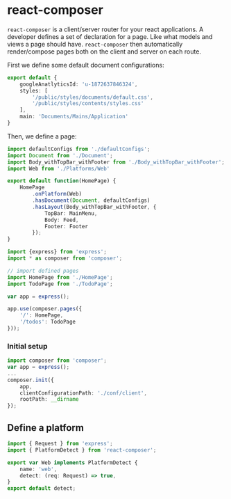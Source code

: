 react-composer
================

`react-composer` is a client/server router for your react applications. A developer defines a set of declaration for a page. Like what models and views a page should have. `react-composer` then automatically render/compose pages both on the client and server on each route.

First we define some default document configurations:
```typescript
export default {
    googleAnatlyticsId: 'u-1872637846324',
    styles: [
        '/public/styles/documents/default.css',
        '/public/styles/contents/styles.css'
    ],
    main: 'Documents/Mains/Application'
}
```
Then, we define a page:

```typescript
import defaultConfigs from './defaultConfigs';
import Document from './Document';
import Body_withTopBar_withFooter from './Body_withTopBar_withFooter';
import Web from './Platforms/Web'

export default function(HomePage) {
    HomePage
        .onPlatform(Web)
        .hasDocument(Document, defaultConfigs)
        .hasLayout(Body_withTopBar_withFooter, {
            TopBar: MainMenu,
            Body: Feed,
            Footer: Footer
        });
}
```

```typescript
import {express} from 'express';
import * as composer from 'composer';

// import defined pages
import HomePage from './HomePage';
import TodoPage from './TodoPage';

var app = express();

app.use(composer.pages({
    '/': HomePage,
    '/todos': TodoPage
}));
```

### Initial setup
```typescript
import composer from 'composer';
var app = express();
...
composer.init({
    app,
    clientConfigurationPath: './conf/client',
    rootPath: __dirname
});
```

## Define a platform
```typescript
import { Request } from 'express';
import { PlatformDetect } from 'react-composer';

export var Web implements PlatformDetect {
    name: 'web',
    detect: (req: Request) => true,
}
export default detect;
```
